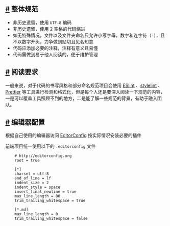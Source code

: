 [#](#整体规范) 整体规范
---------------

*   非历史遗留，使用 `UTF-8` 编码
*   非历史遗留，使用 2 空格的代码缩进
*   如无特殊情况，文件以及文件夹命名只允许小写字母，数字和连字符（`-`），且不以数字开头，力争做到贴切且见名知意
*   代码应添加必要的注释，注释有意义且易懂
*   代码需做到易于他人阅读的，便于维护管理

[#](#阅读要求) 阅读要求
---------------

一般来说，对于代码的书写风格和部分命名规范项目会使用 [ESlint](https://eslint.org/) 、[stylelint](https://stylelint.io/) 、[Prettier](https://prettier.io/) 等工具进行检测和格式化，但是每个人还是要深入阅读一下规范的内容，一是可以覆盖工具照顾不到的地方，二是能了解一些规范的背景，有助于融入团队。

[#](#编辑器配置) 编辑器配置
-----------------

根据自己使用的编辑器访问 [EditorConfig](https://editorconfig.org/) 按实际情况安装必要的插件

前端项目统一使用以下的 `.editorconfig` 文件

```
    # http://editorconfig.org
    root = true
    
    [*]
    charset = utf-8
    end_of_line = lf
    indent_size = 2
    indent_style = space
    insert_final_newline = true
    max_line_length = 80
    trim_trailing_whitespace = true
    
    [*.md]
    max_line_length = 0
    trim_trailing_whitespace = false
```